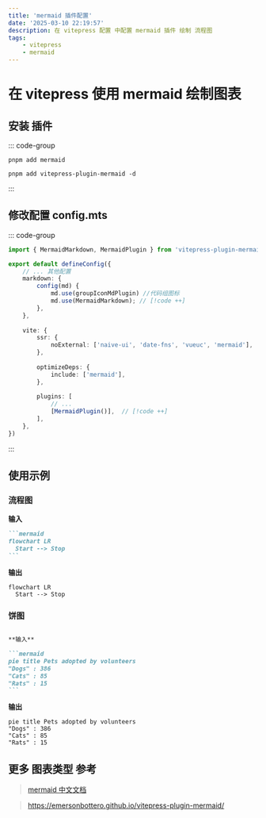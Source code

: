 ```yaml
---
title: 'mermaid 插件配置'
date: '2025-03-10 22:19:57'
description: 在 vitepress 配置 中配置 mermaid 插件 绘制 流程图
tags:
    - vitepress
    - mermaid
---
```


# 在 vitepress 使用 mermaid 绘制图表

## 安装 插件

::: code-group

```shell [pnpm]
pnpm add mermaid

pnpm add vitepress-plugin-mermaid -d
```

:::

## 修改配置 config.mts 

::: code-group

```ts
import { MermaidMarkdown, MermaidPlugin } from 'vitepress-plugin-mermaid'; // [!code ++]

export default defineConfig({
	// ... 其他配置
	markdown: {
		config(md) {
			md.use(groupIconMdPlugin) //代码组图标
			md.use(MermaidMarkdown); // [!code ++]
		},
	},
    
	vite: {
		ssr: {
			noExternal: ['naive-ui', 'date-fns', 'vueuc', 'mermaid'],
		},
        
		optimizeDeps: {
			include: ['mermaid'],
		},
        
		plugins: [
			// ...
			[MermaidPlugin()],	// [!code ++]
		],
	},
})

```

:::

## 使用示例

### 流程图

**输入**

```` markdown
```mermaid
flowchart LR
  Start --> Stop
```
````

**输出**

```mermaid
flowchart LR
  Start --> Stop
```

### 饼图

````markdown

**输入**

```mermaid
pie title Pets adopted by volunteers
"Dogs" : 386
"Cats" : 85
"Rats" : 15
```
````

**输出**

```mermaid
pie title Pets adopted by volunteers
"Dogs" : 386
"Cats" : 85
"Rats" : 15
```
## 更多 图表类型 参考
> [mermaid 中文文档](https://mermaid.nodejs.cn/)


> https://emersonbottero.github.io/vitepress-plugin-mermaid/
